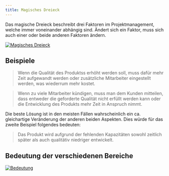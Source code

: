 ```yaml
---
title: Magisches Dreieck
---
```


Das magische Dreieck beschreibt drei Faktoren im Projektmanagement, welche immer voneinander abhängig sind. Ändert sich ein Faktor, muss sich auch einer oder beide anderen Faktoren ändern.

[![Magisches Dreieck](../../../../assets/project_management/magic_triangle.jpg)](https://vollcomdigital.medium.com/what-is-the-magic-triangle-in-project-management-db1486b05f85)

## Beispiele

> Wenn die Qualität des Produktss erhöht werden soll, muss dafür mehr Zeit aufgewandt werden oder zusätzliche Mitarbeiter eingestellt werden, was wiederrum mehr kostet.

> Wenn zu viele Mitarbeiter kündigen, muss man dem Kunden mitteilen, dass entweder die geforderte Qualität nicht erfüllt werden kann oder die Entwicklung des Produkts mehr Zeit in Anspruch nimmt.

Die beste Lösung ist in den meisten Fällen wahrscheinlich ein ca. gleichartige Veränderung der anderen beiden Aspekten. Dies würde für das zweite Beispiel folgendes bedeuten:

> Das Produkt wird aufgrund der fehlenden Kapazitäten sowohl zeitlich später als auch qualitätiv niedriger entwickelt.

## Bedeutung der verschiedenen Bereiche

[![Bedeutung](../../../../assets/project_management/magic_triangle_context.png)](https://qosmic.tech/rocketsurgery/project-management-triangle)
